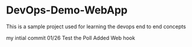 # DevOps-Demo-WebApp
This is a sample project used for learning the devops end to end concepts

my intial commit 01/26
Test the Poll 
Added Web hook
